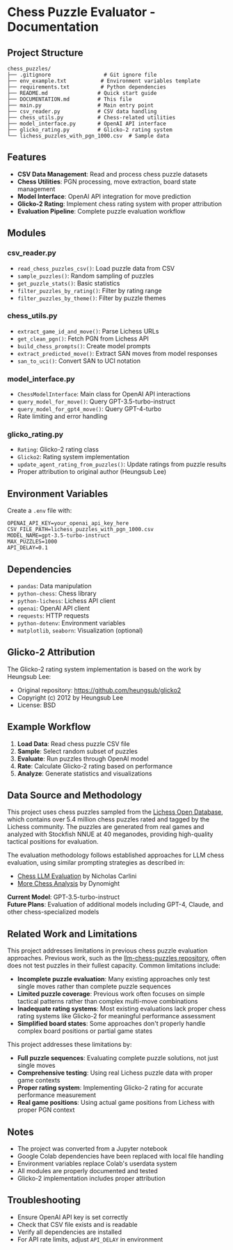 # Chess Puzzle Evaluator - Documentation

## Project Structure

```
chess_puzzles/
├── .gitignore                 # Git ignore file
├── env_example.txt           # Environment variables template
├── requirements.txt          # Python dependencies
├── README.md                # Quick start guide
├── DOCUMENTATION.md         # This file
├── main.py                  # Main entry point
├── csv_reader.py            # CSV data handling
├── chess_utils.py           # Chess-related utilities
├── model_interface.py       # OpenAI API interface
├── glicko_rating.py         # Glicko-2 rating system
└── lichess_puzzles_with_pgn_1000.csv  # Sample data
```

## Features

- **CSV Data Management**: Read and process chess puzzle datasets
- **Chess Utilities**: PGN processing, move extraction, board state management
- **Model Interface**: OpenAI API integration for move prediction
- **Glicko-2 Rating**: Implement chess rating system with proper attribution
- **Evaluation Pipeline**: Complete puzzle evaluation workflow

## Modules

### csv_reader.py
- `read_chess_puzzles_csv()`: Load puzzle data from CSV
- `sample_puzzles()`: Random sampling of puzzles
- `get_puzzle_stats()`: Basic statistics
- `filter_puzzles_by_rating()`: Filter by rating range
- `filter_puzzles_by_theme()`: Filter by puzzle themes

### chess_utils.py
- `extract_game_id_and_move()`: Parse Lichess URLs
- `get_clean_pgn()`: Fetch PGN from Lichess API
- `build_chess_prompts()`: Create model prompts
- `extract_predicted_move()`: Extract SAN moves from model responses
- `san_to_uci()`: Convert SAN to UCI notation

### model_interface.py
- `ChessModelInterface`: Main class for OpenAI API interactions
- `query_model_for_move()`: Query GPT-3.5-turbo-instruct
- `query_model_for_gpt4_move()`: Query GPT-4-turbo
- Rate limiting and error handling

### glicko_rating.py
- `Rating`: Glicko-2 rating class
- `Glicko2`: Rating system implementation
- `update_agent_rating_from_puzzles()`: Update ratings from puzzle results
- Proper attribution to original author (Heungsub Lee)

## Environment Variables

Create a `.env` file with:

```env
OPENAI_API_KEY=your_openai_api_key_here
CSV_FILE_PATH=lichess_puzzles_with_pgn_1000.csv
MODEL_NAME=gpt-3.5-turbo-instruct
MAX_PUZZLES=1000
API_DELAY=0.1
```

## Dependencies

- `pandas`: Data manipulation
- `python-chess`: Chess library
- `python-lichess`: Lichess API client
- `openai`: OpenAI API client
- `requests`: HTTP requests
- `python-dotenv`: Environment variables
- `matplotlib`, `seaborn`: Visualization (optional)

## Glicko-2 Attribution

The Glicko-2 rating system implementation is based on the work by Heungsub Lee:
- Original repository: https://github.com/heungsub/glicko2
- Copyright (c) 2012 by Heungsub Lee
- License: BSD

## Example Workflow

1. **Load Data**: Read chess puzzle CSV file
2. **Sample**: Select random subset of puzzles
3. **Evaluate**: Run puzzles through OpenAI model
4. **Rate**: Calculate Glicko-2 rating based on performance
5. **Analyze**: Generate statistics and visualizations

## Data Source and Methodology

This project uses chess puzzles sampled from the [Lichess Open Database](https://database.lichess.org/#puzzles), which contains over 5.4 million chess puzzles rated and tagged by the Lichess community. The puzzles are generated from real games and analyzed with Stockfish NNUE at 40 meganodes, providing high-quality tactical positions for evaluation.

The evaluation methodology follows established approaches for LLM chess evaluation, using similar prompting strategies as described in:
- [Chess LLM Evaluation](https://nicholas.carlini.com/writing/2023/chess-llm.html) by Nicholas Carlini
- [More Chess Analysis](https://dynomight.net/more-chess/) by Dynomight

**Current Model**: GPT-3.5-turbo-instruct  
**Future Plans**: Evaluation of additional models including GPT-4, Claude, and other chess-specialized models

## Related Work and Limitations

This project addresses limitations in previous chess puzzle evaluation approaches. Previous work, such as the [llm-chess-puzzles repository](https://github.com/kagisearch/llm-chess-puzzles/blob/main/llmchess.py), often does not test puzzles in their fullest capacity. Common limitations include:

- **Incomplete puzzle evaluation**: Many existing approaches only test single moves rather than complete puzzle sequences
- **Limited puzzle coverage**: Previous work often focuses on simple tactical patterns rather than complex multi-move combinations
- **Inadequate rating systems**: Most existing evaluations lack proper chess rating systems like Glicko-2 for meaningful performance assessment
- **Simplified board states**: Some approaches don't properly handle complex board positions or partial game states

This project addresses these limitations by:
- **Full puzzle sequences**: Evaluating complete puzzle solutions, not just single moves
- **Comprehensive testing**: Using real Lichess puzzle data with proper game contexts
- **Proper rating system**: Implementing Glicko-2 rating for accurate performance measurement
- **Real game positions**: Using actual game positions from Lichess with proper PGN context

## Notes

- The project was converted from a Jupyter notebook
- Google Colab dependencies have been replaced with local file handling
- Environment variables replace Colab's userdata system
- All modules are properly documented and tested
- Glicko-2 implementation includes proper attribution

## Troubleshooting

- Ensure OpenAI API key is set correctly
- Check that CSV file exists and is readable
- Verify all dependencies are installed
- For API rate limits, adjust `API_DELAY` in environment
